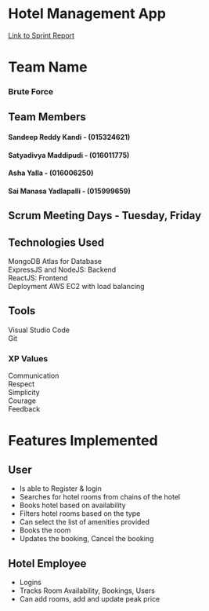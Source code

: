 # Hotel Management App

[Link to Sprint Report](https://docs.google.com/spreadsheets/d/1N_YAxDElzVTV7xWyxAjk_7LDUGHTmtO2qs2-PweUnzY/edit#gid=1312521409)

# Team Name

### Brute Force

## Team Members

#### Sandeep Reddy Kandi - (015324621)

#### Satyadivya Maddipudi - (016011775)

#### Asha Yalla - (016006250)

#### Sai Manasa Yadlapalli - (015999659)

## Scrum Meeting Days - Tuesday, Friday

## Technologies Used

MongoDB Atlas for Database <br/>
ExpressJS and NodeJS: Backend <br/>
ReactJS: Frontend <br/>
Deployment AWS EC2 with load balancing 

## Tools
 Visual Studio Code <br/>
 Git 
 
 ### XP Values <br/>
 Communication <br/>
 Respect <br/>
 Simplicity <br/>
 Courage <br/>
 Feedback <br/>

# Features Implemented

## User

- Is able to Register & login 
- Searches for hotel rooms from chains of the hotel
- Books hotel based on availability
- Filters hotel rooms based on the type
- Can select the list of amenities provided
- Books the room
- Updates the booking, Cancel the booking

## Hotel Employee
- Logins
- Tracks Room Availability, Bookings,  Users
- Can add rooms, add and update peak price
